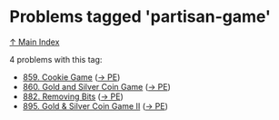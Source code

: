 # Problems tagged 'partisan-game'

[↑ Main Index](../README.md)

4 problems with this tag:

- [859. Cookie Game](../problems/859.md) ([→ PE](https://projecteuler.net/problem=859))
- [860. Gold and Silver Coin Game](../problems/860.md) ([→ PE](https://projecteuler.net/problem=860))
- [882. Removing Bits](../problems/882.md) ([→ PE](https://projecteuler.net/problem=882))
- [895. Gold & Silver Coin Game II](../problems/895.md) ([→ PE](https://projecteuler.net/problem=895))
